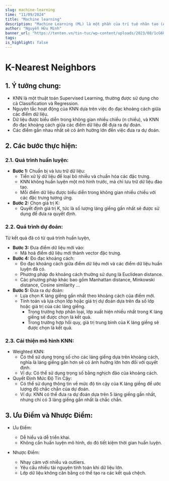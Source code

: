 ```yaml
---
slug: machine-learning
time: "11/09/2024"
title: "Machine learning"
description: "Machine Learning (ML) là một phần của trí tuệ nhân tạo (AI) mà chúng ta dùng để xây dựng các mô hình hoặc chương trình máy tính có khả năng tự học từ dữ liệu."
author: "Nguyễn Hữu Minh"
banner_url: "https://tenten.vn/tin-tuc/wp-content/uploads/2023/08/1cG6U1qstYDijh9bPL42e-Q.jpg"
tags:
is_highlight: false
---
```


# K-Nearest Neighbors


## 1. Ý tưởng chung:

- KNN là một thuật toán Supervised Learning, thường được sử dụng cho cả Classification và Regression.
- Nguyên tắc hoạt động của KNN dựa trên việc đo đạc khoảng cách giữa các điểm dữ liệu.
- Dữ liệu được biểu diễn trong không gian nhiều chiều (n chiều), và KNN đo đạc khoảng cách giữa các điểm dữ liệu để đưa ra dự đoán.
- Các điểm gần nhau nhất sẽ có ảnh hưởng lớn đến việc đưa ra dự đoán.

## 2. Các bước thực hiện:

### 2.1. Quá trình huấn luyện:

- **Bước 1:** Chuẩn bị và lưu trữ dữ liệu:
    - Tiền xử lý dữ liệu để loại bỏ nhiễu và chuẩn hóa các đặc trưng.
    - KNN không huấn luyện một mô hình trước, mà chỉ lưu trữ dữ liệu đào tạo.
    - Mỗi điểm dữ liệu được biểu diễn trong không gian nhiều chiều với các đặc trưng tương ứng.
- **Bước 2:** Chọn giá trị K:
    - Quyết định giá trị K, tức là số lượng láng giềng gần nhất sẽ được sử dụng để đưa ra quyết định.

### 2.2. Quá trình dự đoán:

Từ kết quả đã có từ quá trình huấn luyện,

- **Bước 3:** Đưa điểm dữ liệu mới vào:
    - Mã hoá điểm dữ liệu mới thành vector đặc trưng.
- **Bước 4:** Đo đạc khoảng cách:
    - Đo đạc khoảng cách giữa điểm dữ liệu mới và các điểm dữ liệu huấn luyện đã có.
    - Phương pháp đo khoảng cách thường sử dụng là Euclidean distance.
    - Các phương pháp khác bao gồm Manhattan distance, Minkowski distance, Cosine similarity ...
- **Bước 5:** Đưa ra dự đoán:
    - Lựa chọn K láng giềng gần nhất theo khoảng cách của điểm mới.
    - Tính toán và lựa chọn lớp hoặc giá trị dự đoán dựa trên đa số lớp hoặc giá trị của các láng giềng.
        - Trong trường hợp phân loại, lớp xuất hiện nhiều nhất trong K láng giềng sẽ được chọn là kết quả.
        - Trong trường hợp hồi quy, giá trị trung bình của K láng giềng sẽ được chọn là kết quả.

### 2.3. Cải thiện mô hình KNN:

- Weighted KNN:
    - Có thể sử dụng trọng số cho các láng giềng dựa trên khoảng cách, nghĩa là láng giềng gần hơn sẽ có ảnh hưởng lớn hơn đối với quyết định.
    - Ví dụ: Có thể sử dụng trọng số bằng nghịch đảo của khoảng cách.
- Quyết Định Mức Độ Tin Cậy:
    - Có thể sử dụng thông tin về mức độ tin cậy của K láng giềng để ước lượng độ chắc chắn của dự đoán.
    - Ví dụ: KNN có thể đưa ra dự đoán dựa trên 5 láng giềng gần nhất, nhưng chỉ có 3 láng giềng gần nhất là chắc chắn.

## 3. Ưu Điểm và Nhược Điểm:

- Ưu Điểm:
    - Dễ hiểu và dễ triển khai.
    - Không cần huấn luyện mô hình, do đó tiết kiệm thời gian huấn luyện.

- Nhược Điểm:
    - Nhạy cảm với nhiễu và outliers.
    - Yêu cầu nhiều tài nguyên tính toán khi dữ liệu lớn.
    - Lớp dữ liệu không cân bằng có thể tạo ra các kết quả chệch.
